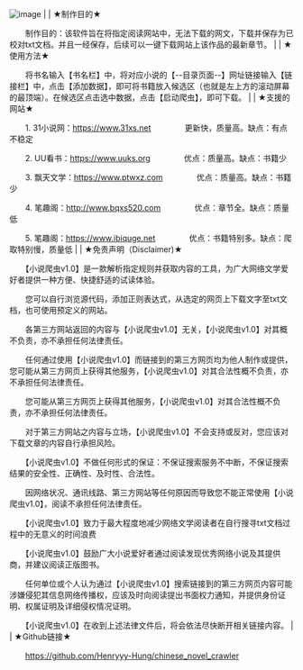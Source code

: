 ![image](https://user-images.githubusercontent.com/78750074/178976903-fd9bf21e-2004-4b07-8547-24aa0f2f9c48.png)
|
|
★制作目的★

　　制作目的：该软件旨在将指定阅读网站中，无法下载的网文，下载并保存为已校对txt文档。并且一经保存，后续可以一键下载网站上该作品的最新章节。
|
|
★使用方法★

　　将书名输入【书名栏】中，将对应小说的【--目录页面--】网址链接输入【链接栏】中，点击【添加数据】，即可将书籍放入候选区（也就是左上方的滚动屏幕的最顶端）。在候选区点击选中数据，点击【启动爬虫】，即可下载。
|
|
★支援的网站★

　　1. 31小说网：https://www.31xs.net 
　　　　更新快，质量高。缺点：有点不稳定

　　2. UU看书：https://www.uuks.org 
　　　　优点：质量高。缺点：书籍少

　　3. 飘天文学：https://www.ptwxz.com 
　　　　优点：质量高。缺点：书籍少

　　4. 笔趣阁：http://www.bqxs520.com 
　　　　优点：章节全。缺点：质量低

　　5. 笔趣阁：https://www.ibiquge.net 
　　　　优点：书籍特别多。缺点：爬取特别慢，质量低
|
|
★免责声明（Disclaimer)★

　　【小说爬虫v1.0】是一款解析指定规则并获取内容的工具，为广大网络文学爱好者提供一种方便、快捷舒适的试读体验。

　　您可以自行浏览源代码，添加正则表达式，从选定的网页上下载文字至txt文档，也可使用预定义的网站。

　　各第三方网站返回的内容与【小说爬虫v1.0】无关，【小说爬虫v1.0】对其概不负责，亦不承担任何法律责任。

　　任何通过使用【小说爬虫v1.0】而链接到的第三方网页均为他人制作或提供，您可能从第三方网页上获得其他服务，【小说爬虫v1.0】对其合法性概不负责，亦不承担任何法律责任。

　　您可能从第三方网页上获得其他服务，【小说爬虫v1.0】对其合法性概不负责，亦不承担任何法律责任。

　　对于第三方网站之内容与立场，【小说爬虫v1.0】不会支持或反对，您应该对下载文章的内容自行承担风险。

　　【小说爬虫v1.0】不做任何形式的保证：不保证搜索服务不中断，不保证搜索结果的安全性、正确性、及时性、合法性。

　　因网络状况、通讯线路、第三方网站等任何原因而导致您不能正常使用【小说爬虫v1.0】，阅读不承担任何法律责任。

　　【小说爬虫v1.0】致力于最大程度地减少网络文学阅读者在自行搜寻txt文档过程中的无意义的时间浪费

　　【小说爬虫v1.0】鼓励广大小说爱好者通过阅读发现优秀网络小说及其提供商，并建议阅读正版图书。

　　任何单位或个人认为通过【小说爬虫v1.0】搜索链接到的第三方网页内容可能涉嫌侵犯其信息网络传播权，应该及时向阅读提出书面权力通知，并提供身份证明、权属证明及详细侵权情况证明。

　　【小说爬虫v1.0】在收到上述法律文件后，将会依法尽快断开相关链接内容。
|
|
★Github链接★

　　https://github.com/Henryyy-Hung/chinese_novel_crawler
